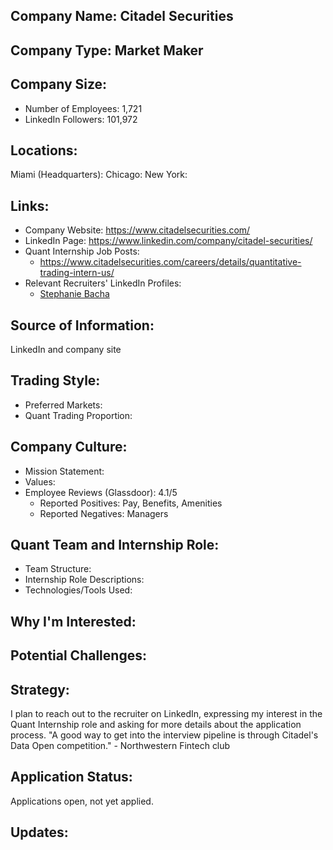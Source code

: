 ## Company Name: Citadel Securities

## Company Type: Market Maker

## Company Size:
- Number of Employees: 1,721
- LinkedIn Followers: 101,972

## Locations:
Miami (Headquarters):
Chicago: 
New York: 

## Links:
- Company Website: https://www.citadelsecurities.com/
- LinkedIn Page: https://www.linkedin.com/company/citadel-securities/
- Quant Internship Job Posts: 
  - https://www.citadelsecurities.com/careers/details/quantitative-trading-intern-us/
- Relevant Recruiters' LinkedIn Profiles: 
  - [Stephanie Bacha](https://www.linkedin.com/in/stephanie-bacha-b11729129/)

## Source of Information:
LinkedIn and company site

## Trading Style:
- Preferred Markets: 
- Quant Trading Proportion: 

## Company Culture:
- Mission Statement: 
- Values: 
- Employee Reviews (Glassdoor): 4.1/5
  - Reported Positives: Pay, Benefits, Amenities
  - Reported Negatives: Managers

## Quant Team and Internship Role:
- Team Structure: 
- Internship Role Descriptions: 
- Technologies/Tools Used: 

## Why I'm Interested:

## Potential Challenges: 

## Strategy:
I plan to reach out to the recruiter on LinkedIn, expressing my interest in the Quant Internship role and asking for more details about the application process.
"A good way to get into the interview pipeline is through Citadel's Data Open competition." - Northwestern Fintech club

## Application Status:
Applications open, not yet applied.

## Updates:
